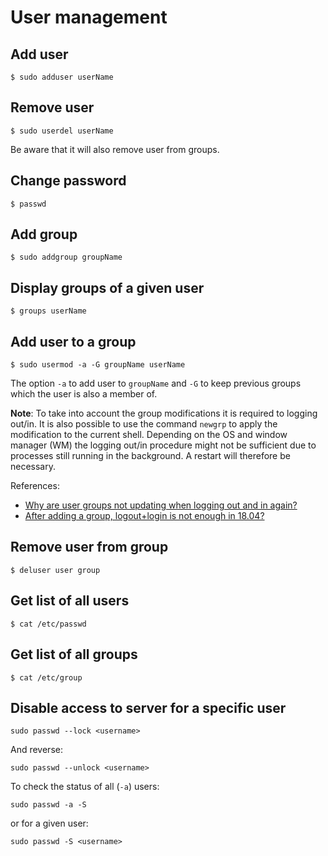 # User management

## Add user
```
$ sudo adduser userName
```

## Remove user
```
$ sudo userdel userName
```

Be aware that it will also remove user from groups.

## Change password
```
$ passwd
```

## Add group
```
$ sudo addgroup groupName
```

## Display groups of a given user
```
$ groups userName
```

## Add user to a group
```
$ sudo usermod -a -G groupName userName
```

The option `-a` to add user to `groupName` and `-G` to keep previous groups which the user is also a member of.

**Note**: To take into account the group modifications it is required to logging out/in. 
It is also possible to use the command `newgrp` to apply the modification to the current shell.
Depending on the OS and window manager (WM) the logging out/in procedure might not be sufficient due to processes still running in the background. 
A restart will therefore be necessary.

References:
- [Why are user groups not updating when logging out and in again?](https://unix.stackexchange.com/questions/607629/why-are-user-groups-not-updating-when-logging-out-and-in-again)
- [After adding a group, logout+login is not enough in 18.04?](https://askubuntu.com/questions/1045993/after-adding-a-group-logoutlogin-is-not-enough-in-18-04)

## Remove user from group
```
$ deluser user group
```

## Get list of all users
```
$ cat /etc/passwd
```

## Get list of all groups
```
$ cat /etc/group
```

## Disable access to server for a specific user
```
sudo passwd --lock <username>
```
And reverse:
```
sudo passwd --unlock <username>
```
To check the status of all (`-a`) users: 
```
sudo passwd -a -S
```
or for a given user:
```
sudo passwd -S <username>
```